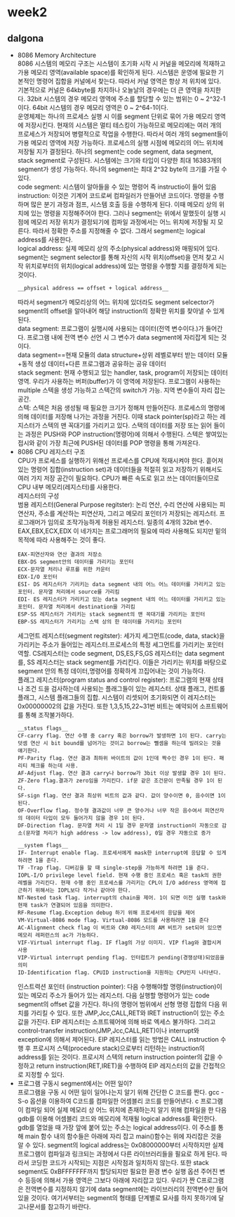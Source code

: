 # week2  
## dalgona  
* 8086 Memory Architecture  
  8086 시스템의 메모리 구조는 시스템이 초기화 시작 시 커널을 메모리에 적재하고 가용 메모리 영역(available space)를 확인하게 된다. 시스템은 운영에 필요한 기본적인
  명령어 집합을 커널에서 찾는다. 따라서 커널 영역은 항상 저 위치에 있다. 기본적으로 커널은 64kbyte를 차지하나 오늘날의 경우에는 더 큰 영역을
  차지한다. 32bit 시스템의 경우 메모리 영역에 주소를 할당할 수 있는 범위는 0 ~ 2^32-1이다. 64bit 시스템의 경우 메모리 영역은
  0 ~ 2^64-1이다.  
  운영체제는 하나의 프로세스 실행 시 이를 segment 단위로 묶어 가용 메모리 영역에 저장시킨다. 현재의 시스템은 멀티 
  테스킹이 가능하므로 메모리에는 여러 개의 프로세스가 저장되어 병렬적으로 작업을 수행한다. 따라서 여러 개의 segment들이 
  가용 메모리 영역에 저장 가능하다. 프로세스의 실행 시점에 메모리의 어느 위치에 저장될 지가 결정된다. 하나의 segment는 
  code segment, data segment, stack segment로 구성된다. 시스템에는 크기와 타입이 다양한 최대 16383개의 segment가 생성 가능하다.
  하나의 segment는 최대 2^32 byte의 크기를 가질 수 있다.  
  code segment: 시스템이 알아들을 수 있는 명령어 즉 instructio이 들어 있음  
  instruction: 이것은 기계어 코드로써 컴파일러가 만들어낸 코드이다. 명령을 수행하며 많은 분기 과정과 점프, 시스템 호출 등을 수행하게 된다. 이때 메모리 상의 위치에 있는 명령을 지정해주어야 한다. 그러나 segment는 위에서 말했듯이 실행 시점에 메모리 저장 위치가 결정되기에 컴파일 과정에서는 어느 위치에 저장될 지 모른다. 따라서 정확한 주소를 지정해줄 수 없다. 그래서 segment는 logical address를 사용한다.  
  logical address: 실제 메모리 상의 주소(physical address)와 매핑되어 있다. segment는 segment selector를 통해 자신의 시작 위치(offset)을 먼저 찾고 시작 위치로부터의 위치(logical address)에 있는 명령을 수행할 지를 결정하게 되는 것이다.  
  ~~~
  __physical address == offset + logical address__  
  ~~~
  따라서 segment가 메모리상의 어느 위치에 있더라도 segment selcector가 segment의 offset을 알아내어 해당 instruction의 정확한 위치를 찾아낼 수 있게 된다.  
  data segment: 프로그램이 실행시에 사용되는 데이터(전역 변수이다.)가 들어간다. 프로그램 내에 전역 변수 선언 시 그 변수가 data segment에 자리잡게 되는 것이다.  
  data segment==현재 모듈의 data structure+상위 레벨로부터 받는 데이터 모듈+동적 생성 데이터+다른 프로그램과 공유하는 공유 데이터  
  stack segment: 현재 수행되고 있는 handler, task, program이 저장되는 데이터 영역. 우리가 사용하는 버퍼(buffer)가 이 영역에 저장된다. 프로그램이 사용하는 multiple 스텍을 생성 가능하고 스텍간의 switch가 가능. 지역 변수들이 자리 잡는 공간.   
  스텍: 스텍은 처음 생성될 때 필요한 크기가 정해져 만들어진다. 프로세스의 명령에 의해 데이터를 저장해 나가는 과정을 거친다. 이때 stack pointer(sp)라고 하는 레지스터가 스텍의 맨 꼭대기를 가리키고 있다. 스택의 데이터를 저장 또는 읽어 들이는 과정은 PUSH와 POP instruction(명령어)에 의해서 수행된다. 스텍은 쌓여있는 접시와 같이 가장 최근에 PUSH된 데이터를 POP 명령을 통해 가져온다.  
* 8086 CPU 레지스터 구조  
  CPU가 프로세스를 실행하기 위해선 프로세스를 CPU에 적재시켜야 한다. 흩어져 있는 명령어 집합(instruction set)과 데이터들을 적절히 읽고 저장하기 위해서도 여러 가지 저장 공간이 필요하다. CPU가 빠른 속도로 읽고 쓰는 데이터들이므로 CPU 내부 메모리(레지스터)를 사용한다.  
  레지스터의 구성  
  범용 레지스터(General Purpose regitster): 논리 연산, 수리 연산에 사용되는 피연산자, 주소를 계산하는 피연산자, 그리고 메모리 포인터가 저장되는 레지스터. 프로그래머가 임의로 조작가능하게 허용된 레지스터. 일종의 4개의 32bit 변수. EAX,EBX,ECX,EDX 이 네가지는 프로그래머의 필요에 따라 사용해도 되지만 밑의 목적에 따라 사용해주는 것이 좋다.  
  ~~~
  EAX-피연산자와 연산 결과의 저장소  
  EBX-DS segment안의 데이터를 가리키는 포인터  
  ECX-문자열 처리나 루프를 위한 카운터  
  EDX-I/O 포인터  
  ESI- DS 레지스터가 기리키는 data segment 내의 어느 어느 데이터를 가리키고 있는 포인터. 문자열 처리에서 source를 가리킴  
  EDI- ES 레지스터가 가리키고 있는 data segment 내의 어느 데이터를 가리키고 있는 포인터. 문자열 처리에서 destination을 가리킴  
  ESP-SS 레지스터가 가리키는 stack segment의 맨 꼭대기를 가리키는 포인터  
  EBP-SS 레지스터가 가리키는 스텍 상의 한 데이터를 가리키는 포인터 
  ~~~
  세그먼트 레지스터(segment regitster): 세가지 세그먼트(code, data, stack)을 가리키는 주소가 들어있는 레지스터.프로세스의 특정 세그먼트를 가리키는 포인터 역할. CS레지스터는 code segment, DS,ES,FS,GS 레지스터는 data segment를, SS 레지스터는 stack segment를 가리킨다. 이들은 가리키는 위치를 바탕으로 segment 안의 특정 데이터,명령어를 정확하게 끄집어내는 것이 가능하다.  
  플래그 레지스터(program status and control register): 프로그램의 현재 상태나 조건 드을 검사하는데 사용되는 플래그들이 있는 레지스터. 상태 플래그, 컨트롤 플래그, 시스템 플래그들의 집합. 시스템이 리셋되어 초기화되면 이 레지스터는 0x00000002의 값을 가진다. 또한 1,3,5,15,22~31번 비트는 예약되어 소프트웨어를 통해 조작불가하다.  
  ~~~
  __status flags__  
  CF-carry flag. 연산 수행 중 carry 혹은 borrow가 발생하면 1이 된다. carry는 덧셈 연산 시 bit bound를 넘어가는 것이고 borrow는 뺄셈을 하는데 빌려오는 것을 얘기한다.  
  PF-Parity flag. 연산 결과 최하위 바이트의 값이 1인데 짝수인 경우 1이 된다. 패리티 체크를 하는데 사용.  
  AF-Adjust flag. 연산 결과 carry나 borrow가 3bit 이상 발생할 경우 1이 된다.  
  ZF-Zero flag.결과가 zero임을 가리킨다. if문 같은 조건문이 만족될 경우 1이 된다.  
  SF-sign flag. 연산 결과 최상위 비트의 값과 같다. 값이 양수이면 0, 음수이면 1이 된다.  
  OF-Overflow flag. 정수형 결과값이 너무 큰 양수거나 너무 작은 음수여서 피연산자의 데이터 타입이 모두 들어가지 않을 경우 1이 된다.  
  DF-Direction flag. 문자열 처리 시 1일 경우 문자열 instruction이 자동으로 감소(문자열 처리가 high address -> low address), 0일 경우 자동으로 증가 
  ~~~
  ~~~
  __system flags__  
  IF- Interrupt enable flag. 프로세서에게 mask한 interrupt에 응답할 수 있게 하려면 1을 준다.  
  TF -Trap flag. 디버깅을 할 때 single-step을 가능하게 하려면 1을 준다.  
  IOPL-I/O privilege level field. 현재 수행 중인 프로세스 혹은 task의 권한 레벨을 가리킨다. 현재 수행 중인 프로세스를 가리키는 CPL이 I/O address 영역에 접근하기 위해서는 IOPL보다 작거나 같아야 한다.  
  NT-Nested task flag. interrupt의 chain을 제어. 1이 되면 이전 실행 task와 현재 task가 연결되어 있음을 의미한다.  
  RF-Resume flag.Exception debug 하기 위해 프로세서의 응답을 제어  
  VM-Virtual-8086 mode flag. Virtual-8086 모드를 사용하려면 1을 준다  
  AC-Alignment check flag 이 비트와 CR0 레지스터의 AM 비트가 set되어 있으면 메모리 레퍼런스의 ac가 가능하다.  
  VIF-Virtual interrupt flag. IF flag의 가상 이미지. VIP flag와 결합시켜 사용  
  VIP-Virtual interrupt pending flag. 인터럽트가 pending(경쟁상태)되었음을 의미  
  ID-Identification flag. CPUID instruction을 지원하는 CPU인지 나타낸다. 
  ~~~
  인스트력션 포인터 (instruction pointer): 다음 수행해야할 명령(instruction)이 있는 메모리 주소가 들어가 있는 레지스터. 다음 실행할 명령어가 있는 code segment의 offset 값을 가진다. 하나의 명령어 범위에서 선형 명령 집합의 다음 위치를 가리킬 수 있다. 또한 JMP,Jcc,CALL,RET와 IRET instruction이 있는 주소값을 가진다. EIP 레지스터는 소프트웨어에 의해 바로 엑세스 불가하다. 그리고 control-transfer instruction(JMP,Jcc,CALL,RET)이나 interrupt와 exception에 의해서 제어된다. EIP 레지스터를 읽는 방법은 CALL instruction 수행 후 프로시저 스텍(procedure stack)으로부터 리턴하는 instruction의 address를 읽는 것이다. 프로시저 스텍의 return instruction pointer의 값을 수정하고 return instruction(RET,IRET)을 수행하여 EIP 레지스터의 값을 간접적으로 지정할 수 있다.  
* 프로그램 구동시 segment에서는 어떤 일이?  
  프로그램을 구동 시 어떤 일이 일어나는지 알기 위해 간단한 C 코드를 짠다. gcc -S-o 옵션을 이용하여 C코드를 컴파일한 어셈블리 코드를 만들어낸다. c 프로그램이 컴파일 되어 실제 메모리 상 어느 위치에 존재하는지 알기 위해 컴파일을 한 다음 gdb를  이용해 어셈블리 코드와 메모리에 적재될 logical address를 확인한다. gdb를 열었을 때 가장 앞에 붙어 있는 주소는 logical address이다. 이 주소를 통해 main 함수 내의 함수들은 아래에 자리 잡고 main()함수는 위에 자리잡은 것을 알 수 있다. segment의 logical address는 0x08000000부터 시작하지만 실제 프로그램이 컴파일과 링크되는 과정에서 다른 라이브러리들을 필요로 하게 된다. 따라서 코딩한 코드가 시작되는 지점은 시작점과 일치하지 않는다. 또한 stack segment도 0xBFFFFFFF까지 할당되지만 필요한 환경 변수 실행 옵션 주어진 변수 등등에 의해서 가용 영역은 그보다 아래에 자리잡고 있다. 우리가 짠 C프로그램은 전역변수를 지정하지 않기에 data segment에는 라이브러리의 전역변수만 들어있을 것이다. 여기서부터는 segment의 형태를 단계별로 묘사를 하지 못하기에 달고나문서를 참고하기 바란다.  
  
  
